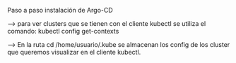 Paso a paso instalación de Argo-CD

--> para ver clusters que se tienen con el cliente kubectl se utiliza el comando:
kubectl config get-contexts

--> En la ruta cd /home/usuario/.kube se almacenan los config de los cluster que queremos visualizar en el cliente kubectl.
